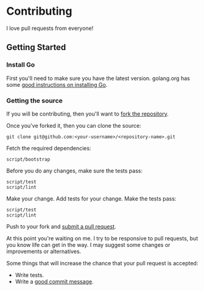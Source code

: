 Contributing
============

I love pull requests from everyone!

Getting Started
---------------

### Install Go

First you'll need to make sure you have the latest version. golang.org has some [good instructions on installing Go](https://golang.org/doc/install).

### Getting the source

If you will be contributing, then you'll want to [fork the repository](https://help.github.com/articles/fork-a-repo/).

Once you've forked it, then you can clone the source:

    git clone git@github.com:<your-username>/<repository-name>.git

Fetch the required dependencies:

    script/bootstrap

Before you do any changes, make sure the tests pass:

    script/test
    script/lint

Make your change. Add tests for your change. Make the tests pass:

    script/test
    script/lint

Push to your fork and [submit a pull request](https://help.github.com/articles/creating-a-pull-request/).

At this point you're waiting on me. I try to be responsive to pull requests, but you know life can get in the way. I may suggest some changes or improvements or alternatives.

Some things that will increase the chance that your pull request is accepted:

-   Write tests.
-   Write a [good commit message](http://tbaggery.com/2008/04/19/a-note-about-git-commit-messages.html).
